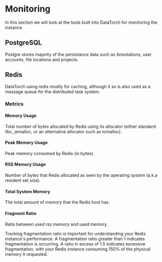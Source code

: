 # Monitoring

In this section we will look at the tools built into DataTorch for monitoring
the instance.

## PostgreSQL

Postgre stores majority of the persistance data such as Annotations, user
accounts, file locations and projects.

## Redis

DataTorch using redis mostly for caching, although it so is also used as a
message queue for the distributed task system.

### Metrics

#### Memory Usage

Total number of bytes allocated by Redis using its allocator (either standard
libc, jemalloc, or an alternative allocator such as tcmalloc).

#### Peak Memory Usage

Peak memory consumed by Redis (in bytes).

#### RSS Memory Usage

Number of bytes that Redis allocated as seen by the operating system (a.k.a
resident set size).

#### Total System Memory

The total amount of memory that the Redis host has.

#### Fragment Ratio

Ratio between used rss memory and used memory.

Tracking fragmentation ratio is important for understanding your Redis
instance's performance. A fragmentation ratio greater than 1 indicates
fragmentation is occurring. A ratio in excess of 1.5 indicates excessive
fragmentation, with your Redis instance consuming 150% of the physical memory it
requested.
